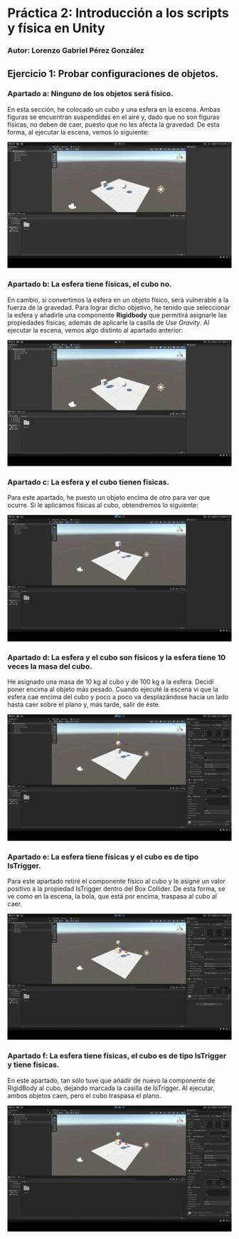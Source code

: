 # Práctica 2: Introducción a los scripts y física en Unity
### Autor: Lorenzo Gabriel Pérez González

## Ejercicio 1: Probar configuraciones de objetos.
### Apartado a: Ninguno de los objetos será físico.
En esta sección, he colocado un cubo y una esfera en la escena. Ambas figuras se encuentran suspendidas en el aire y, dado que no son figuras físicas, no deben de caer, puesto que no les afecta la gravedad. De esta forma, al ejecutar la escena, vemos lo siguiente:

![Objetos no físicos](images/Apartadoa.gif)

### Apartado b: La esfera tiene físicas, el cubo no.
En cambio, si convertimos la esfera en un objeto físico, será vulnerable a la fuerza de la gravedad. Para lograr dicho objetivo, he tenido que seleccionar la esfera y añadirle una componente **Rigidbody** que permitirá asignarle las propiedades físicas, además de aplicarle la casilla de *Use Gravity*. Al ejecutar la escena, vemos algo distinto al apartado anterior:

![Esfera física](images/Apartadob.gif)

### Apartado c: La esfera y el cubo tienen físicas.
Para este apartado, he puesto un objeto encima de otro para ver que ocurre. Si le aplicamos físicas al cubo, obtendremos lo siguiente:

![Objetos físicos](images/Apartadoc.gif)

### Apartado d: La esfera y el cubo son físicos y la esfera tiene 10 veces la masa del cubo.
He asignado una masa de 10 kg al cubo y de 100 kg a la esfera. Decidí poner encima al objeto más pesado. Cuando ejecuté la escena vi que la esfera cae encima del cubo y poco a poco va desplazándose hacia un lado hasta caer sobre el plano y, más tarde, salir de éste.

![Esfera 10 veces más pesada](images/Apartadod.gif)

### Apartado e: La esfera tiene físicas y el cubo es de tipo IsTrigger.
Para este apartado retiré el componente físico al cubo y le asigné un valor positivo a la propiedad IsTrigger dentro del Box Collider. De esta forma, se ve como en la escena, la bola, que está por encima, traspasa al cubo al caer.

![Cubo de tipo IsTrigger](images/Apartadoe.gif)

### Apartado f: La esfera tiene físicas, el cubo es de tipo IsTrigger y tiene físicas.
En este apartado, tan sólo tuve que añadir de nuevo la componente de RigidBody al cubo, dejando marcada la casilla de IsTrigger. Al ejecutar, ambos objetos caen, pero el cubo traspasa el plano.

![Cubo de tipo IsTrigger y físico](images/Apartadof.gif)